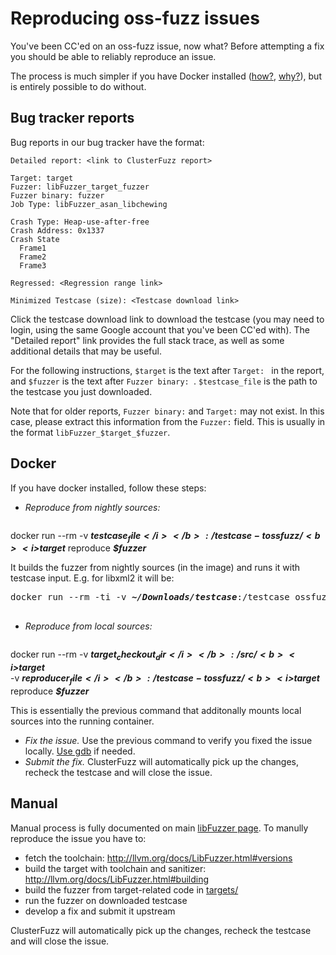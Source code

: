 # Reproducing oss-fuzz issues

You've been CC'ed on an oss-fuzz issue, now what? Before attempting a fix you should be able to reliably reproduce an issue. 

The process is much simpler if you have Docker installed ([how?](installing_docker.md), [why?](faq.md#why-do-you-use-docker)), but 
is entirely possible to do without.

## Bug tracker reports

Bug reports in our bug tracker have the format:

```
Detailed report: <link to ClusterFuzz report>

Target: target
Fuzzer: libFuzzer_target_fuzzer
Fuzzer binary: fuzzer
Job Type: libFuzzer_asan_libchewing

Crash Type: Heap-use-after-free
Crash Address: 0x1337
Crash State
  Frame1
  Frame2
  Frame3

Regressed: <Regression range link>

Minimized Testcase (size): <Testcase download link>
```

Click the testcase download link to download the testcase (you may need to
login, using the same Google account that you've been CC'ed with). The "Detailed
report" link provides the full stack trace, as well as some additional details
that may be useful.

For the following instructions, `$target` is the text after `Target: ` in the
report, and `$fuzzer` is the text after `Fuzzer binary: `. `$testcase_file` is
the path to the testcase you just downloaded.

Note that for older reports, `Fuzzer binary:` and `Target:` may not exist. In
this case, please extract this information from the `Fuzzer:` field. This is
usually in the format `libFuzzer_$target_$fuzzer`.

## Docker

If you have docker installed, follow these steps:

- *Reproduce from nightly sources:* 

   <pre>
docker run --rm -v <b><i>$testcase_file</i></b>:/testcase -t ossfuzz/<b><i>$target</i></b> reproduce <b><i>$fuzzer</i></b>
   </pre>

  It builds the fuzzer from nightly sources (in the image) and runs it with testcase input.
  E.g. for libxml2 it will be: 
  
   <pre>
docker run --rm -ti -v <b><i>~/Downloads/testcase</i></b>:/testcase ossfuzz/<b><i>libxml2</i></b> reproduce <b><i>libxml2_xml_read_memory_fuzzer</i></b>
   </pre>
- *Reproduce from local sources:*

    <pre>
docker run --rm  -v <b><i>$target_checkout_dir</i></b>:/src/<b><i>$target</i></b> \
                     -v <b><i>$reproducer_file</i></b>:/testcase -t ossfuzz/<b><i>$target</i></b> reproduce <b><i>$fuzzer</i></b>
    </pre>
  
  This is essentially the previous command that additonally mounts local sources into the running container.
- *Fix the issue.* Use the previous command to verify you fixed the issue locally. 
   [Use gdb](debugging.md#debugging-fuzzers-with-gdb) if needed.
- *Submit the fix.* ClusterFuzz will automatically pick up the changes, recheck the testcase 
  and will close the issue.

## Manual

Manual process is fully documented on main [libFuzzer page](http://llvm.org/docs/LibFuzzer.html).
To manully reproduce the issue you have to:
- fetch the toolchain: http://llvm.org/docs/LibFuzzer.html#versions
- build the target with toolchain and sanitizer: http://llvm.org/docs/LibFuzzer.html#building
- build the fuzzer from target-related code in [targets/](../targets/)
- run the fuzzer on downloaded testcase
- develop a fix and submit it upstream

ClusterFuzz will automatically pick up the changes, recheck the testcase and will close the issue.

